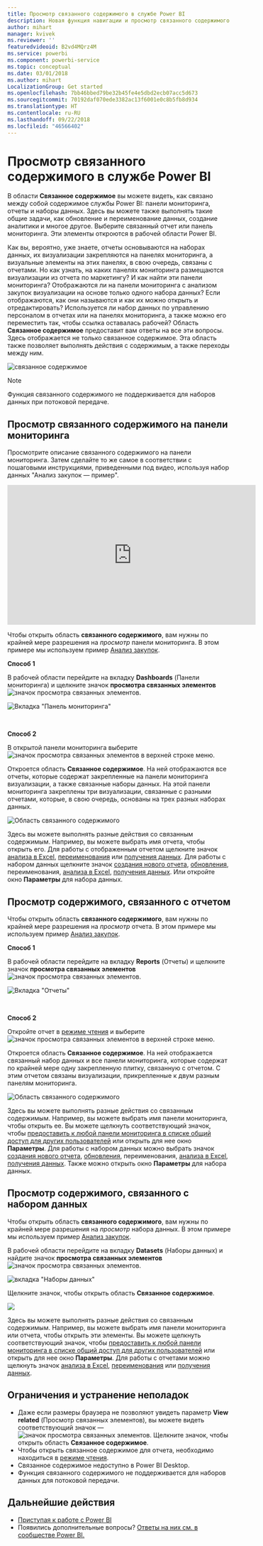 ```yaml
---
title: Просмотр связанного содержимого в службе Power BI
description: Новая функция навигации и просмотр связанного содержимого на панелях мониторинга, в отчетах и наборах данных
author: mihart
manager: kvivek
ms.reviewer: ''
featuredvideoid: B2vd4MQrz4M
ms.service: powerbi
ms.component: powerbi-service
ms.topic: conceptual
ms.date: 03/01/2018
ms.author: mihart
LocalizationGroup: Get started
ms.openlocfilehash: 7bb46bbed79be32b45fe4e5dbd2ecb07acc5d673
ms.sourcegitcommit: 70192daf070ede3382ac13f6001e0c8b5fb8d934
ms.translationtype: HT
ms.contentlocale: ru-RU
ms.lasthandoff: 09/22/2018
ms.locfileid: "46566402"
---
```

# <a name="view-related-content-in-power-bi-service"></a>Просмотр связанного содержимого в службе Power BI
В области **Связанное содержимое** вы можете видеть, как связано между собой содержимое службы Power BI: панели мониторинга, отчеты и наборы данных.  Здесь вы можете также выполнять такие общие задачи, как обновление и переименование данных, создание аналитики и многое другое. Выберите связанный отчет или панель мониторинга. Эти элементы откроются в рабочей области Power BI.   

Как вы, вероятно, уже знаете, отчеты основываются на наборах данных, их визуализации закрепляются на панелях мониторинга, а визуальные элементы на этих панелях, в свою очередь, связаны с отчетами. Но как узнать, на каких панелях мониторинга размещаются визуализации из отчета по маркетингу? И как найти эти панели мониторинга? Отображаются ли на панели мониторинга с анализом закупок визуализации на основе только одного набора данных? Если отображаются, как они называются и как их можно открыть и отредактировать? Используется ли набор данных по управлению персоналом в отчетах или на панелях мониторинга, а также можно его переместить так, чтобы ссылка оставалась рабочей? Область **Связанное содержимое** предоставит вам ответы на все эти вопросы.  Здесь отображается не только связанное содержимое. Эта область также позволяет выполнять действия с содержимым, а также переходы между ним.

![связанное содержимое](./media/end-user-related/power-bi-view-related-dashboard-new.png)

> [!NOTE]
> Функция связанного содержимого не поддерживается для наборов данных при потоковой передаче.
> 
> 

## <a name="view-related-content-for-a-dashboard"></a>Просмотр связанного содержимого на панели мониторинга
Просмотрите описание связанного содержимого на панели мониторинга. Затем сделайте то же самое в соответствии с пошаговыми инструкциями, приведенными под видео, используя набор данных "Анализ закупок — пример".

<iframe width="560" height="315" src="https://www.youtube.com/embed/B2vd4MQrz4M#t=3m05s" frameborder="0" allowfullscreen></iframe>


Чтобы открыть область **связанного содержимого**, вам нужны по крайней мере разрешения на *просмотр* панели мониторинга. В этом примере мы используем пример [Анализ закупок](../sample-procurement.md).

**Способ 1**

В рабочей области перейдите на вкладку **Dashboards** (Панели мониторинга) и щелкните значок **просмотра связанных элементов** ![значок просмотра связанных элементов](./media/end-user-related/power-bi-view-related-icon-new.png).

![Вкладка "Панель мониторинга"](./media/end-user-related/power-bi-view-related-dash-newer.png)

<br>

**Способ 2**

В открытой панели мониторинга выберите   ![значок просмотра связанных элементов](./media/end-user-related/power-bi-view-related-new.png) в верхней строке меню.

Откроется область **Связанное содержимое**. На ней отображаются все отчеты, которые содержат закрепленные на панели мониторинга визуализации, а также связанные наборы данных. На этой панели мониторинга закреплены три визуализации, связанные с разными отчетами, которые, в свою очередь, основаны на трех разных наборах данных.

![Область связанного содержимого](./media/end-user-related/power-bi-view-related-dashboard-new.png)

Здесь вы можете выполнять разные действия со связанным содержимым.  Например, вы можете выбрать имя отчета, чтобы открыть его.  Для работы с отображенным отчетом щелкните значок [анализа в Excel](../service-analyze-in-excel.md), [переименования](../service-rename.md) или [получения данных](end-user-insights.md). Для работы с набором данных щелкните значок [создания нового отчета](../service-report-create-new.md), [обновления](../refresh-data.md), переименования, [анализа в Excel](../service-analyze-in-excel.md), [получения данных](end-user-insights.md). Или откройте окно **Параметры** для набора данных.  

## <a name="view-related-content-for-a-report"></a>Просмотр содержимого, связанного с отчетом
Чтобы открыть область **связанного содержимого**, вам нужны по крайней мере разрешения на *просмотр* отчета. В этом примере мы используем пример [Анализ закупок](../sample-procurement.md).

**Способ 1**

В рабочей области перейдите на вкладку **Reports** (Отчеты) и щелкните значок **просмотра связанных элементов** ![значок просмотра связанных элементов](./media/end-user-related/power-bi-view-related-icon-new.png).

![Вкладка "Отчеты"](./media/end-user-related/power-bi-view-related-report-newer.png)

<br>

**Способ 2**

Откройте отчет в [режиме чтения](end-user-reading-view.md) и выберите ![значок просмотра связанных элементов](./media/end-user-related/power-bi-view-related-new.png) в верхней строке меню.

Откроется область **Связанное содержимое**. На ней отображается связанный набор данных и все панели мониторинга, которые содержат по крайней мере одну закрепленную плитку, связанную с отчетом. С этим отчетом связаны визуализации, прикрепленные к двум разным панелям мониторинга.

![Область связанного содержимого](./media/end-user-related/power-bi-view-related-report.png)

Здесь вы можете выполнять разные действия со связанным содержимым.  Например, вы можете выбрать имя панели мониторинга, чтобы открыть ее.  Вы можете щелкнуть соответствующий значок, чтобы [предоставить к любой панели мониторинга в списке общий доступ для других пользователей](../service-share-dashboards.md) или открыть для нее окно **Параметры**. Для работы с набором данных можно выбрать значок [создания нового отчета](../service-report-create-new.md), [обновления](../refresh-data.md), переименования, [анализа в Excel](../service-analyze-in-excel.md), [получения данных](end-user-insights.md). Также можно открыть окно **Параметры** для набора данных.  

## <a name="view-related-content-for-a-dataset"></a>Просмотр содержимого, связанного с набором данных
Чтобы открыть область **связанного содержимого**, вам нужны по крайней мере разрешения на *просмотр* набора данных. В этом примере мы используем пример [Анализ закупок](../sample-procurement.md).

В рабочей области перейдите на вкладку **Datasets** (Наборы данных) и найдите значок **просмотра связанных элементов** ![значок просмотра связанных элементов](./media/end-user-related/power-bi-view-related-icon-new.png).

![вкладка "Наборы данных"](./media/end-user-related/power-bi-view-related-dataset-newer.png)

Щелкните значок, чтобы открыть область **Связанное содержимое**.

![](media/end-user-related/power-bi-datasets.png)

Здесь вы можете выполнять разные действия со связанным содержимым.  Например, вы можете выбрать имя панели мониторинга или отчета, чтобы открыть эти элементы.  Вы можете щелкнуть соответствующий значок, чтобы [предоставить к любой панели мониторинга в списке общий доступ для других пользователей](../service-share-dashboards.md) или открыть для нее окно **Параметры**. Для работы с отчетами можно щелкнуть значок [анализа в Excel](../service-analyze-in-excel.md), [переименования](../service-rename.md) или [получения данных](end-user-insights.md).  

## <a name="limitations-and-troubleshooting"></a>Ограничения и устранение неполадок
* Даже если размеры браузера не позволяют увидеть параметр **View related** (Просмотр связанных элементов), вы можете видеть соответствующий значок — ![значок просмотра связанных элементов](./media/end-user-related/power-bi-view-related-icon-new.png). Щелкните значок, чтобы открыть область **Связанное содержимое**.
* Чтобы открыть связанное содержимое для отчета, необходимо находиться в [режиме чтения](end-user-reading-view.md).
* Связанное содержимое недоступно в Power BI Desktop.
* Функция связанного содержимого не поддерживается для наборов данных для потоковой передачи.

## <a name="next-steps"></a>Дальнейшие действия
* [Приступая к работе с Power BI](../service-get-started.md)
* Появились дополнительные вопросы? [Ответы на них см. в сообществе Power BI.](http://community.powerbi.com/)

